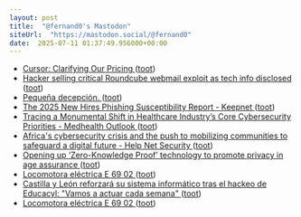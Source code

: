 ```yaml
---
layout: post
title:  "@fernand0's Mastodon"
siteUrl:  "https://mastodon.social/@fernand0"
date:  2025-07-11 01:37:49.956000+00:00
---
```

*  [Cursor: Clarifying Our Pricing ](https://simonwillison.net/2025/Jul/5/cursor-clarifying-our-pricing) ([toot](https://mastodon.social/@fernand0/114832039605151910))
*  [Hacker selling critical Roundcube webmail exploit as tech info disclosed ](https://www.bleepingcomputer.com/news/security/hacker-selling-critical-roundcube-webmail-exploit-as-tech-info-disclosed) ([toot](https://mastodon.social/@fernand0/114830917445579153))
*  [Pequeña decepción. ](https://avecesunafoto.wordpress.com/2025/07/10/pequena-decepcion) ([toot](https://mastodon.social/@fernand0/114830199673510109))
*  [The 2025 New Hires Phishing Susceptibility Report - Keepnet ](https://keepnetlabs.com/reports/new-hires-phishing-susceptibility-repor) ([toot](https://mastodon.social/@fernand0/114830120340115712))
*  [Tracing a Monumental Shift in Healthcare Industry’s Core Cybersecurity Priorities - Medhealth Outlook ](https://medhealthoutlook.com/tracing-a-monumental-shift-in-healthcare-industrys-core-cybersecurity-priorities) ([toot](https://mastodon.social/@fernand0/114829862363142385))
*  [Africa's cybersecurity crisis and the push to mobilizing communities to safeguard a digital future - Help Net Security ](https://www.helpnetsecurity.com/2025/07/04/africa-cybersecurity-crisis) ([toot](https://mastodon.social/@fernand0/114829643040783888))
*  [Opening up ‘Zero-Knowledge Proof’ technology to promote privacy in age assurance ](https://blog.google/technology/safety-security/opening-up-zero-knowledge-proof-technology-to-promote-privacy-in-age-assurance) ([toot](https://mastodon.social/@fernand0/114829426100928201))
*  [Locomotora eléctrica E 69 02 ](https://www.flickr.com/photos/fernand0/54636734274) ([toot](https://mastodon.social/@fernand0/114828710725177141))
*  [Castilla y León reforzará su sistema informático tras el hackeo de Educacyl: "Vamos a actuar cada semana" ](https://www.elespanol.com/castilla-y-leon/region/20250703/castilla-leon-reforzara-sistema-informatico-hackeo-educacyl-vamos-actuar-semana/1003743832343_0.htm) ([toot](https://mastodon.social/@fernand0/114828683582937283))
*  [Locomotora eléctrica E 69 02 ](https://www.flickr.com/photos/fernand0/54636734274) ([toot](https://mastodon.social/@fernand0/114828459683271127))
